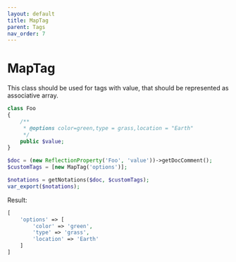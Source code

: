 ```yaml
---
layout: default
title: MapTag
parent: Tags
nav_order: 7
---
```


MapTag
===

This class should be used for tags with value, that should be represented as associative array.

```php
class Foo
{
    /**
     * @options color=green,type = grass,location = "Earth"
     */
    public $value;
}
```

```php
$doc = (new ReflectionProperty('Foo', 'value'))->getDocComment();
$customTags = [new MapTag('options')];

$notations = getNotations($doc, $customTags);
var_export($notations);
```

Result:

```php
[
    'options' => [
        'color' => 'green',
        'type' => 'grass',
        'location' => 'Earth'
    ]
]
```
